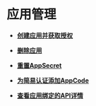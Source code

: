 # 应用管理<a name="ZH-CN_TOPIC_0000001188877329"></a>

-   **[创建应用并获取授权](创建应用并获取授权.md)**  

-   **[删除应用](删除应用.md)**  

-   **[重置AppSecret](重置AppSecret.md)**  

-   **[为简易认证添加AppCode](为简易认证添加AppCode.md)**  

-   **[查看应用绑定的API详情](查看应用绑定的API详情.md)**  


